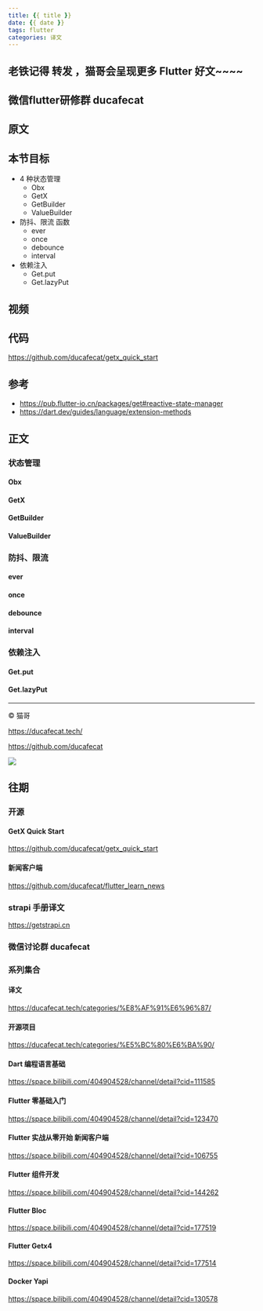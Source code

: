 ```yaml
---
title: {{ title }}
date: {{ date }}
tags: flutter
categories: 译文
---
```


## 老铁记得 转发 ，猫哥会呈现更多 Flutter 好文~~~~

## 微信flutter研修群 ducafecat

## 原文

## 本节目标

- 4 种状态管理
  - Obx
  - GetX
  - GetBuilder
  - ValueBuilder
- 防抖、限流 函数
  - ever
  - once
  - debounce
  - interval
- 依赖注入
  - Get.put
  - Get.lazyPut

## 视频

## 代码

https://github.com/ducafecat/getx_quick_start

## 参考

- https://pub.flutter-io.cn/packages/get#reactive-state-manager
- https://dart.dev/guides/language/extension-methods

## 正文

### 状态管理

#### Obx

#### GetX

#### GetBuilder

#### ValueBuilder

### 防抖、限流

#### ever

#### once

#### debounce

#### interval

### 依赖注入

#### Get.put

#### Get.lazyPut

---

© 猫哥

https://ducafecat.tech/

https://github.com/ducafecat

![](https://ducafecat.tech/img/public-qrcode.png)

## 往期

### 开源

#### GetX Quick Start

https://github.com/ducafecat/getx_quick_start

#### 新闻客户端

https://github.com/ducafecat/flutter_learn_news

### strapi 手册译文

https://getstrapi.cn

### 微信讨论群 ducafecat

### 系列集合

#### 译文

https://ducafecat.tech/categories/%E8%AF%91%E6%96%87/

#### 开源项目

https://ducafecat.tech/categories/%E5%BC%80%E6%BA%90/

#### Dart 编程语言基础

https://space.bilibili.com/404904528/channel/detail?cid=111585

#### Flutter 零基础入门

https://space.bilibili.com/404904528/channel/detail?cid=123470

#### Flutter 实战从零开始 新闻客户端

https://space.bilibili.com/404904528/channel/detail?cid=106755

#### Flutter 组件开发

https://space.bilibili.com/404904528/channel/detail?cid=144262

#### Flutter Bloc

https://space.bilibili.com/404904528/channel/detail?cid=177519

#### Flutter Getx4

https://space.bilibili.com/404904528/channel/detail?cid=177514

#### Docker Yapi

https://space.bilibili.com/404904528/channel/detail?cid=130578